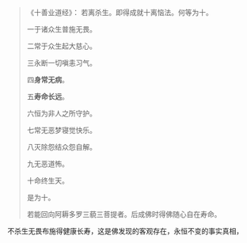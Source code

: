> 《十善业道经》：
> 若离杀生。即得成就十离恼法。何等为十。
> 
> 一于诸众生普施无畏。
> 
> 二常于众生起大慈心。
> 
> 三永断一切嗔恚习气。
> 
> 四**身常无病**。
> 
> 五**寿命长远**。
> 
> 六恒为非人之所守护。
> 
> 七常无恶梦寝觉快乐。
> 
> 八灭除怨结众怨自解。
> 
> 九无恶道怖。
> 
> 十命终生天。
> 
> 是为十。
> 
> 若能回向阿耨多罗三藐三菩提者。后成佛时得佛随心自在寿命。

不杀生无畏布施得健康长寿，这是佛发现的客观存在，永恒不变的事实真相，

